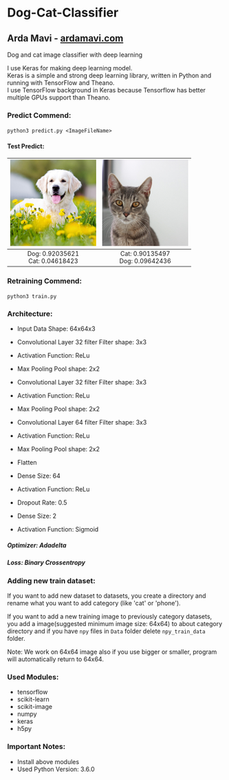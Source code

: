 # Dog-Cat-Classifier

## Arda Mavi - [ardamavi.com](http://www.ardamavi.com/)

Dog and cat image classifier with deep learning

I use Keras for making deep learning model.<br/>
Keras is a simple and strong deep learning library, written in Python and running with TensorFlow and Theano.<br/>
I use TensorFlow background in Keras because Tensorflow has better multiple GPUs support than Theano.<br/>

### Predict Commend: <br/>
`python3 predict.py <ImageFileName>`

#### Test Predict:
| <img src="test_dog.jpg?raw=true" width="200">|<img src="test_cat.jpg?raw=true" width="200">|
|:-:|:-:|
|Dog: 0.92035621<br/>Cat: 0.04618423|Cat: 0.90135497<br/>Dog: 0.09642436|

### Retraining Commend: <br/>
`python3 train.py`

### Architecture:
- Input Data
Shape: 64x64x3

- Convolutional Layer
32 filter
Filter shape: 3x3

- Activation
Function: ReLu

- Max Pooling
Pool shape: 2x2

- Convolutional Layer
32 filter
Filter shape: 3x3

- Activation
Function: ReLu

- Max Pooling
Pool shape: 2x2

- Convolutional Layer
64 filter
Filter shape: 3x3

- Activation
Function: ReLu

- Max Pooling
Pool shape: 2x2

- Flatten

- Dense
Size: 64

- Activation
Function: ReLu

- Dropout
Rate: 0.5

- Dense
Size: 2

- Activation
Function: Sigmoid

##### Optimizer: Adadelta
##### Loss: Binary Crossentropy

### Adding new train dataset:
If you want to add new dataset to datasets, you create a directory and rename what you want to add category (like 'cat' or 'phone').

If you want to add a new training image to previously category datasets, you add a image(suggested minimum image size: 64x64) to about category directory and if you have `npy` files in `Data` folder delete `npy_train_data` folder.

Note: We work on 64x64 image also if you use bigger or smaller, program will automatically return to 64x64.

### Used Modules:
- tensorflow
- scikit-learn
- scikit-image
- numpy
- keras
- h5py

### Important Notes:
- Install above modules
- Used Python Version: 3.6.0
